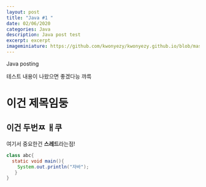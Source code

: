 ```yaml
---
layout: post
title: "Java #1 "
date: 02/06/2020
categories: Java
description: Java post test
excerpt: excerpt 
imageminiature: https://github.com/kwonyezy/kwonyezy.github.io/blob/master/_posts/pictures/greyimg.png?raw=true
---
```

Java posting

테스트 내용이 나왔으면 좋겠다능
꺄륵

# 이건 제목임둥
## 이건 두번ㅉ ㅐ쿠

여기서 중요한건 **스레드**라는점!

```java
class abc{
  static void main(){
    System.out.println("자바");
   }
}
```
